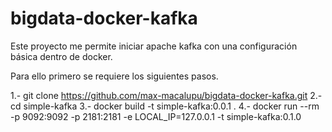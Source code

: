 # bigdata-docker-kafka

Este proyecto me permite iniciar apache kafka con una configuración básica dentro de docker.

Para ello primero se requiere los siguientes pasos.

1.- git clone https://github.com/max-macalupu/bigdata-docker-kafka.git
2.- cd simple-kafka
3.- docker build -t simple-kafka:0.0.1 .
4.- docker run --rm -p 9092:9092 -p 2181:2181 -e LOCAL_IP=127.0.0.1 -t simple-kafka:0.1.0
